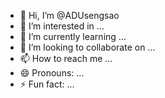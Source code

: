 - 👋 Hi, I’m @ADUsengsao
- 👀 I’m interested in ...
- 🌱 I’m currently learning ...
- 💞️ I’m looking to collaborate on ...
- 📫 How to reach me ...
- 😄 Pronouns: ...
- ⚡ Fun fact: ...

<!---
ADUsengsao/ADUsengsao is a ✨ special ✨ repository because its `README.md` (this file) appears on your GitHub profile.
You can click the Preview link to take a look at your changes.
--->
